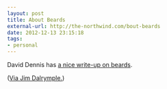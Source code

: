 ```yaml
---
layout: post
title: About Beards
external-url: http://the-northwind.com/bout-beards
date: 2012-12-13 23:15:18
tags:
- personal
---
```

David Dennis has [a nice write-up on beards](http://the-northwind.com/bout-beards). 

([Via Jim Dalrymple.](http://www.loopinsight.com/2012/12/13/about-beards-2/))
